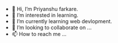 - 👋 Hi, I’m Priyanshu farkare.
- 👀 I’m interested in learning.
- 🌱 I’m currently learning web devlopment.
- 💞️ I’m looking to collaborate on ...
- 📫 How to reach me ...

<!---
priyanshu1443/priyanshu1443 is a ✨ special ✨ repository because its `README.md` (this file) appears on your GitHub profile.
You can click the Preview link to take a look at your changes.
--->
